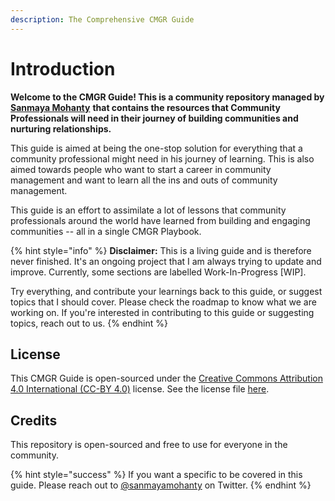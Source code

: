 ```yaml
---
description: The Comprehensive CMGR Guide
---
```


# Introduction

**Welcome to the  CMGR Guide! This is a community repository managed by** [**Sanmaya Mohanty**](https://www.linkedin.com/in/sanmayamohanty/) **that contains the resources that Community Professionals will need in their journey of building communities and nurturing relationships.** 

This guide is aimed at being the one-stop solution for everything that a community professional might need in his journey of learning. This is also aimed towards people who want to start a career in community management and want to learn all the ins and outs of community management. 

This guide is an effort to assimilate a lot of lessons that community professionals around the world have learned from building and engaging communities -- all in a single CMGR Playbook.



{% hint style="info" %}
**Disclaimer:** This is a living guide and is therefore never finished. It's an ongoing project that I am always trying to update and improve. Currently, some sections are labelled Work-In-Progress \[WIP\]. 

Try everything, and contribute your learnings back to this guide, or suggest topics that I should cover. Please check the roadmap to know what we are working on. If you're interested in contributing to this guide or suggesting topics, reach out to us.
{% endhint %}



## License

This CMGR Guide is open-sourced under the [Creative Commons Attribution 4.0 International \(CC-BY 4.0\)](https://creativecommons.org/licenses/by/4.0/) license. See the license file [here](https://github.com/sanmayamohanty/cmgr.page/blob/master/LICENSE.md).

## Credits



This repository is open-sourced and free to use for everyone in the community. 

{% hint style="success" %}
If you want a specific to be covered in this guide. Please reach out to [@sanmayamohanty](https://twitter.com/sanmayamohanty) on Twitter.
{% endhint %}









